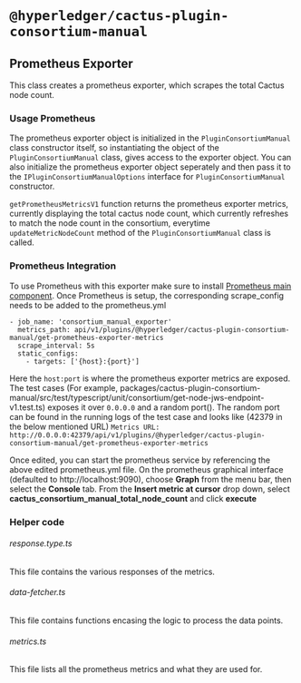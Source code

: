 # `@hyperledger/cactus-plugin-consortium-manual`

## Prometheus Exporter
This class creates a prometheus exporter, which scrapes the total Cactus node count.

### Usage Prometheus
The prometheus exporter object is initialized in the `PluginConsortiumManual` class constructor itself, so instantiating the object of the `PluginConsortiumManual` class, gives access to the exporter object.
You can also initialize the prometheus exporter object seperately and then pass it to the `IPluginConsortiumManualOptions` interface for `PluginConsortiumManual` constructor.

`getPrometheusMetricsV1` function returns the prometheus exporter metrics, currently displaying the total cactus node count, which currently refreshes to match the node count in the consortium, everytime `updateMetricNodeCount` method of the `PluginConsortiumManual` class is called.

### Prometheus Integration
To use Prometheus with this exporter make sure to install [Prometheus main component](https://prometheus.io/download/).
Once Prometheus is setup, the corresponding scrape_config needs to be added to the prometheus.yml

```(yaml)
- job_name: 'consortium_manual_exporter'
  metrics_path: api/v1/plugins/@hyperledger/cactus-plugin-consortium-manual/get-prometheus-exporter-metrics
  scrape_interval: 5s
  static_configs:
    - targets: ['{host}:{port}']
```

Here the `host:port` is where the prometheus exporter metrics are exposed. The test cases (For example, packages/cactus-plugin-consortium-manual/src/test/typescript/unit/consortium/get-node-jws-endpoint-v1.test.ts) exposes it over `0.0.0.0` and a random port(). The random port can be found in the running logs of the test case and looks like (42379 in the below mentioned URL)
`Metrics URL: http://0.0.0.0:42379/api/v1/plugins/@hyperledger/cactus-plugin-consortium-manual/get-prometheus-exporter-metrics`

Once edited, you can start the prometheus service by referencing the above edited prometheus.yml file.
On the prometheus graphical interface (defaulted to http://localhost:9090), choose **Graph** from the menu bar, then select the **Console** tab. From the **Insert metric at cursor** drop down, select **cactus_consortium_manual_total_node_count** and click **execute**

### Helper code

###### response.type.ts
This file contains the various responses of the metrics.

###### data-fetcher.ts
This file contains functions encasing the logic to process the data points.

###### metrics.ts
This file lists all the prometheus metrics and what they are used for.